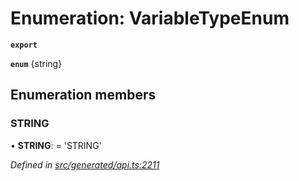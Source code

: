 # Enumeration: VariableTypeEnum

**`export`** 

**`enum`** {string}

## Enumeration members

###  STRING

• **STRING**: =  <any> 'STRING'

*Defined in [src/generated/api.ts:2211](https://github.com/mailslurp/mailslurp-client-ts-js/blob/c5d4ad1/src/generated/api.ts#L2211)*
